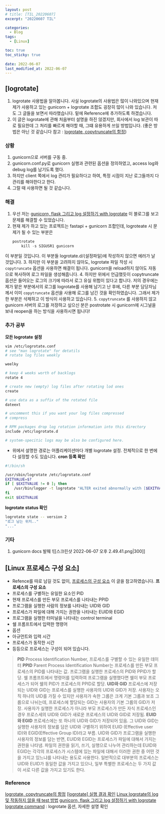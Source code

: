 ```yaml
---
layout: post
# title: [TIL_20220607]
excerpt: "20220607 TIL"

categories:
  - Blog
tags:
  - [Linux]

toc: true
toc_sticky: true
 
date: 2022-06-07
last_modified_at: 2022-06-07
---
```


## [logrotate]
1. logrotate 사용법을 알아봅니다. 사실 logrotate의 사용법은 많이 나와있으며 현재 제가 사용하고 있는 gunicorn + logrotate 조합도 굉장히 많이 나와 있습니다. 저도 그 글들을 보면서 따라했습니다. 밑에 Reference에 추가하도록 하겠습니다.
2. 이 글은 logrotate에 관해 처음부터 설명을 하진 않겠지만, 회사에서 log 보관이 따로 필요한데 그 처리를 빠르게 해야할 때, 그떄 유용하게 쓰일 방법입니다. (좋은 방법은 아닌 것 같습니다 참고 : [logrotate, copytruncate의 함정](https://brunch.co.kr/@alden/27))
### 상황
1. gunicorn으로 서버를 구동 중. 
2. gunicorn.conf.py로 gunicorn 실행과 관련된 옵션을 정의하였고, access log와 debug log를 남기도록 했다.
3. 하지만 client 쪽에서 log 관리가 필요하다고 하여, 특정 시점이 지난 로그들까지 다 관리를 해야한다고 한다.
4. 그럴 때 사용하면 될 것 같습니다.
### 해결
1. 우선 저는 [gunicorn, flask 그리고 log 설정하기 with logrotate](https://m.blog.naver.com/semtul79/221501251102) 이 블로그를 보고 문제를 해결할 수 있었습니다.
2. 현재 제가 하고 있는 프로젝트는 fastapi + gunicorn 조합인데, logroteate 시 문제가 될 수 있는 부분은
	```python
	postrotate
		kill -s SIGUSR1 gunicorn
	```
이 부분일 것입니다. 이 부분들 logrotate.d/{설정파일}에 작성하지 않으면 에러가 날 것입니다.
3. 하지만 이 부분을 고려하지 않아도, logrotate 파일 작성 시 `copytruncate` 옵션을 사용하면 해결이 됩니다. gunicorn을 reload하지 않아도 자동으로 복사하여 로그 파일을 생성해줍니다.
4. 하지만 위에서 언급했듯이 copytruncate 옵션은 들어오는 로그의 크기에 따라서 로그 유실 위험이 있다고 합니다. 저의 경우에는 제가 맡은 부분에서의 로그를 logrotate를 사용해 남기고 난 후에, 다른 부분 담당자님께서 이미 `copytruncate` 옵션을 사용해 로그를 남긴 것을 확인하였습니다. 그래서 제가 한 부분은 삭제하고 이 방식이 사용하고 있습니다. 
5. `copytruncate` 를 사용하지 않고 gunicorn 서버의 로그를 저장하고 싶으신 분은 postrotate 시 gunicorn에 시그널을 보내 reopen을 하는 방식을 사용하시면 됩니다!
### 추가 공부
**모든 logrotate 설정**
```bash
vim /etc/logrotate.conf
# see "man logrotate" for detatils
# rotate log files weekly

weelky

# keep 4 weeks worth of backlogs
rotate 4

# create new (empty) log files after rotating lod ones
create

# use data as a suffix of the rotated file
dateext

# uncomment this if you want your log files compressed
# compress

# RPM packages drop log rotation information into this directory
include /etc/logrotate.d

# system-specitic logs may be also be configured here.
```
- 위에서 설명한 경로는 어플리케이션마다 개별 logrotate 설정. 전체적으로 한 번에 다  설정할 수도 있습니다.
**cron 등록 확인**
```bash
#!/bin/sh

/usr/sbin/logrotate /etc/logrotate.conf
EXITVALUE=$?
if [ $EXITVALUE != 0 ]; then
	/usr/bin/logger -t logrotate "ALTER exited abnormally with [$EXITVALUE]"
fi
exit $EXITVALUE
```
**logrotate status 확인**
```bash
logrotate state -- version 2
"로그 남는 위치.."
"..."
```
### 기타
1. gunicorn docs 발췌
![[스크린샷 2022-06-07 오후 2.49.41.png|300]]
## [Linux 프로세스 구성 요소]
- Refence를 따로 남길 것도 없이, [프로세스의 구성 요소](https://ttend.tistory.com/688) 이 글을 참고하였습니다.
**프로세스의 구성 요소**
- 프로세스를 구별하는 유일한 요소인 PID
- 현재 프로세스를 만든 부모 프로세스를 나타내는 PPID
- 프로그램을 실행한 사람의 정보를 나타내는 UID와 GID
- 프로세스가 파일에 대해 가지는 권한을 나타내는 EUID와 EGID
- 프로그램을 실행한 터미널을 나타내는 control terminal
- 쉘 프롬프트에서 입력한 명령어
- 옵션
- 아규먼트와 입력 시간
- 프로세스가 동작한 시간
- 등등으로 프로세스는 구성이 되어 있습니다.
> **PID**
> Process Identification Number, 프로세스를 구별할 수 있는 유일한 데이터
> **PPID**
> Parent Process Identification Number는 프로세스를 만든 부모 프로세스의 PID를 나타내는 값. 프로그램을 실행한 프로세스의 PID와 PPID가 할당.
> 쉘 프롬프트에서 명령어를 입력하여 프로그램을 실행했다면 쉘이 부모 프로세스가 되어 쉘의 PID가 프로세스의 PPID로 할당.
> **UID와 GID**
> 프로세스에 저장되는 UID와 GID는 프로세스를 실행한 사용자의 UID와 GID가 저장.
> 사용자는 오직 하나의 UID를 가질 수 있지만 사용자가 속한 그룹은 크게 기본 그룹과 보조 그룹으로 나뉘는데, 프로세스에 할당되는 GID는 사용자의 기본 그룹의 GID가 저장.
> 사용자가 실행한 프로세스가 아니라 부모 프로세스가 만든 자식 프로세스인 경우 프로스세의 UID와 GID가 새로운 프로세스의 UID와 GID로 저장됨.
> **EUID와 EGID**
> 프로세스에는 또 하나의 UID와 GID가 저장되어 있음. 그 UID와 GID는 실행한 사용자의 정보를 담은 UID와 구별하기 위하여 EUID (Effective user ID)와 EGID(Effective Group ID)라고 부름.
> UID와 GID가 프로그램을 실행한 사용자의 정보를 담는 반면, EUID와 EGID는 프로세스가 파일에 대해서 가지는 권한을 나타냄. 파일의 권한을 읽기, 쓰기, 실행으로 나누어 관리하는데 EUID와 EGID는 각각의 프로세스가 시스템에 있는 파일에 대해서 이러한 권한 중 어떤 것을 가지고 있느냐를 나타내는 용도로 사용한다. 일반적으로 대부분의 프로세스는 UID와 EUID가 동일한 값을 가지고 있으나, 일부 특별한 프로세스는 두 가지 값이 서로 다른 값을 가지고 있기도 한다.
### Reference
[logrotate, copytruncate의 함정](https://brunch.co.kr/@alden/27)
[[logrotate] 실행 결과 확인](https://blog.leocat.kr/notes/2018/12/21/check-logrotate-execute-result)
[Linux logrotate의 log 및 작동하지 않을 때 test 방법](http://jason-heo.github.io/sys/admin/2016/08/30/logrotate-test.html)
[gunicorn, flask 그리고 log 설정하기 with logrotate](https://m.blog.naver.com/semtul79/221501251102)
[logrotate command](https://m.blog.naver.com/PostView.naver?isHttpsRedirect=true&blogId=sory1008&logNo=221124291927) : logrotate 옵션, 자세한 설명 확인
